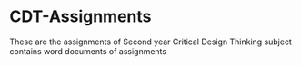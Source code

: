 # CDT-Assignments
These are the assignments of Second year Critical Design Thinking subject
contains word documents of assignments
